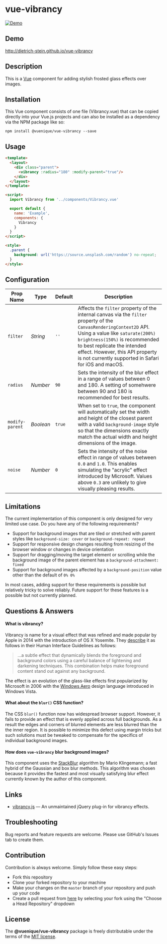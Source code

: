 # vue-vibrancy

[![Demo](https://raw.githubusercontent.com/dietrich-stein/vibrancy.js/3243c65d1af1155fe5cc1849869d355ed6ea5135/images/vibrancy-preview.png)](http://dietrich-stein.github.io/vue-vibrancy)

## Demo <a name="demo"></a>

http://dietrich-stein.github.io/vue-vibrancy

## Description <a name="description"></a>

This is a [Vue](https://vuejs.org) component for adding stylish frosted glass effects over images.

## Installation <a name="installation"></a>

This Vue component consists of one file (Vibrancy.vue) that can be copied directly into your Vue.js projects and can
also be installed as a dependency via the NPM package like so:

```
npm install @vuenique/vue-vibrancy --save
```

## Usage <a name="usage"></a>

```html
<template>
  <layout>
    <div class="parent">
      <vibrancy :radius="180" :modify-parent="true"/>
    </div>
  </layout>
</template>

<script>
  import Vibrancy from '../components/Vibrancy.vue'

  export default {
    name: 'Example',
    components: {
      Vibrancy
    }
  }
</script>

<style>
  .parent {
    background: url('https://source.unsplash.com/random') no-repeat;
  }
</style>
```

## Configuration <a name="configuration"></a>

| Prop Name       | Type      | Default | Description                                                                  |
| --------------- | --------- | ------- | -----------------------------------------------------------------------------|
| `filter`        | *String*  | `''`    | Affects the `filter` property of the internal canvas via the `filter` property of the `CanvasRenderingContext2D` API. Using a value like `saturate(200%) brightness(150%)` is recommended to best replicate the intended effect. However, this API property is not currently supported in Safari for iOS and macOS. |
| `radius`        | *Number*  | `90`    | Sets the intensity of the blur effect in a range of values between 0 and 180. A setting of somehwere between 90 and 180 is recommended for best results. |
| `modify-parent` | *Boolean* | `true`  | When set to `true`, the component will automatically set the width and height of the closest parent with a valid `background-image` style so that the dimensions exactly match the actual width and height dimensions of the image. |
| `noise`         | *Number*  | `0`     | Sets the intensity of the noise effect in range of values between `0.0` and `1.0`. This enables simulating the "acrylic" effect introduced by Microsoft. Values above `0.3` are unlikely to give visually pleasing results. |

## Limitations <a name="limitation"></a>

The current implementation of this component is only designed for very limited use case. Do you have any of the
following requirements?

- Support for background images that are tiled or stretched with parent styles like `background-size: cover` or `background-repeat: repeat`
- Support for responsive design changes resulting from resizing of the browser window or changes in device orientation
- Support for dragging/moving the target element or scrolling while the background image of the parent element has a `background-attachment: fixed`
- Support for background images affected by a `background-position` value other than the default of `0% 0%`

In most cases, adding support for these requirements is possible but relatively tricky to solve reliably. Future support
for these features is a possible but not currently planned.

## Questions & Answers <a name="q-and-a"></a>

#### What is vibrancy?

Vibrancy is name for a visual effect that was refined and made popular by Apple in 2014 with the introduction of OS X
Yosemite. They
[describe](https://developer.apple.com/design/human-interface-guidelines/macos/visual-design/translucency/) it as
follows in their Human Interface Guidelines as follows:

> &hellip;a subtle effect that dynamically blends the foreground and background colors using a careful balance of
lightening and darkening techniques. This combination helps make foreground content stand out against any background.

The effect is an evolution of the glass-like effects first popularized by Microsoft in 2006 with the
[Windows Aero](https://en.wikipedia.org/wiki/Windows_Aero) design language introduced in Windows Vista.


#### What about the `blur()` CSS function?

The CSS `blur()` function now has widespread browser support. However, it fails to provide an effect that is evenly
applied across full backgrounds. As a result the edges and corners of blurred elements are less blurred than the the
inner region. It is possible to minimize this defect using margin tricks but such solutions must be tweaked to
compensate for the specifics of individual background images.

#### How does `vue-vibrancy` blur background images?

This component uses the [StackBlur](http://incubator.quasimondo.com/processing/fast_blur_deluxe.php) algorithm by Mario
Klingemann; a fast hybrid of the Gaussian and box blur methods. This algorithm was chosen because it provides the
fastest and most visually satisfying blur effect currently known by the author of this component.

## Links <a name="links"></a>

- [vibrancy.js](https://github.com/dietrich-stein/vibrancy.js) &mdash; An unmaintained jQuery plug-in for vibrancy
effects.

## Troubleshooting

Bug reports and feature requests are welcome. Please use GitHub's Issues tab to create them.

## Contribution <a name="contribution"></a>

Contribution is always welcome. Simply follow these easy steps:

- Fork this repository
- Clone your forked repository to your machine
- Make your changes on the `master` branch of your repository and push up your code
- Create a pull request from [here](https://github.com/dietrich-stein/vue-vibrancy/compare) by selecting your fork using
the "Choose a Head Repository" dropdown

## License <a name="license"></a>

The **@vuenique/vue-vibrancy** package is freely distributable under the terms of the [MIT license](LICENSE.md).
